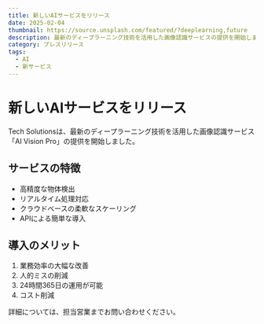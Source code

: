 ```yaml
---
title: 新しいAIサービスをリリース
date: 2025-02-04
thumbnail: https://source.unsplash.com/featured/?deeplearning,future
description: 最新のディープラーニング技術を活用した画像認識サービスの提供を開始しました。
category: プレスリリース
tags:
  - AI
  - 新サービス
---
```


# 新しいAIサービスをリリース

Tech Solutionsは、最新のディープラーニング技術を活用した画像認識サービス「AI Vision Pro」の提供を開始しました。

## サービスの特徴

- 高精度な物体検出
- リアルタイム処理対応
- クラウドベースの柔軟なスケーリング
- APIによる簡単な導入

## 導入のメリット

1. 業務効率の大幅な改善
2. 人的ミスの削減
3. 24時間365日の運用が可能
4. コスト削減

詳細については、担当営業までお問い合わせください。